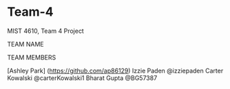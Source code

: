 # Team-4
MIST 4610, Team 4 Project

TEAM NAME 

TEAM MEMBERS 

[Ashley Park] (https://github.com/ap86129)
Izzie Paden @izziepaden
Carter Kowalski @carterKowalski1
Bharat Gupta @BG57387
